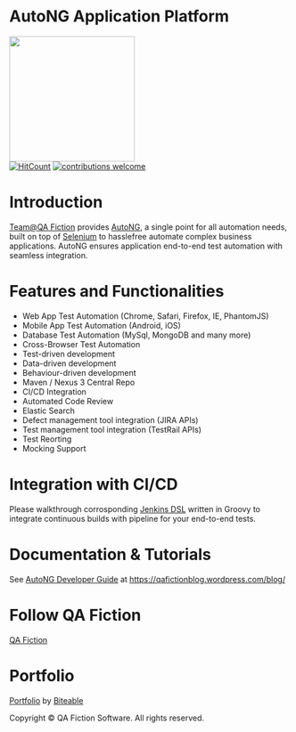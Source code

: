 # AutoNG Application Platform
<img class="" src="https://qafictionblog.files.wordpress.com/2017/07/logo-2.png" width="225" height="225"></image><br>
[![HitCount](http://hits.dwyl.com/ShwetankVashishtha/qa-ind-fiction-selenium-java-framework.svg)](http://hits.dwyl.com/ShwetankVashishtha/qa-ind-fiction-selenium-java-framework)
[![contributions welcome](https://img.shields.io/badge/contributions-welcome-brightgreen.svg?style=flat)](https://github.com/dwyl/esta/issues)

# Introduction

<a href='https://qafictionblog.wordpress.com/about/'>Team@QA Fiction</a> provides <a href='https://qafictionblog.wordpress.com/2017/07/21/selenium-automation-framework-qa-fiction/'>AutoNG</a>, a single point for all automation needs, built on top of <a href='https://www.seleniumhq.org/'>Selenium</a> to hasslefree automate complex business applications. AutoNG ensures application end-to-end test automation with seamless integration.<br>

# Features and Functionalities
<ul>
  <li>Web App Test Automation (Chrome, Safari, Firefox, IE, PhantomJS)</li>
  <li>Mobile App Test Automation (Android, iOS)</li>
  <li>Database Test Automation (MySql, MongoDB and many more)</li>
  <li>Cross-Browser Test Automation</li>
  <li>Test-driven development</li>
  <li>Data-driven development </li>
  <li>Behaviour-driven development </li>
  <li>Maven / Nexus 3 Central Repo</li>
  <li>CI/CD Integration </li>
  <li>Automated Code Review </li>
  <li>Elastic Search </li>
  <li>Defect management tool integration (JIRA APIs)</li>
  <li>Test management tool integration (TestRail APIs)</li>
  <li>Test Reorting </li>
  <li>Mocking Support </li>
</ul>

# Integration with CI/CD
Please walkthrough corrosponding <a href="https://github.com/ShwetankVashishtha/qa-ind-fiction-jenkins-dsl-hub/blob/master/AutoNG.dsl">Jenkins DSL</a> written in Groovy to integrate continuous builds with pipeline for your end-to-end tests.

# Documentation & Tutorials
See <a href="https://qafictionblog.wordpress.com/2017/07/21/selenium-automation-framework-qa-fiction/">AutoNG Developer Guide</a> at https://qafictionblog.wordpress.com/blog/

# Follow QA Fiction
<a href="https://qafictionblog.wordpress.com/">QA Fiction</a>

# Portfolio
<a href="https://biteable.com/watch/portfolio-1558900">Portfolio</a> by <a href="https://biteable.com">Biteable</a>

Copyright &copy; QA Fiction Software. All rights reserved.
